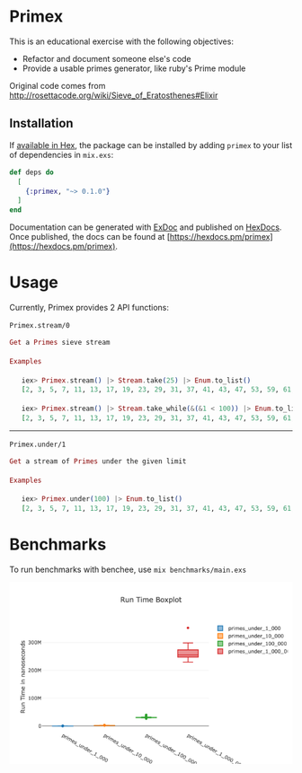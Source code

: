 # Primex
This is an educational exercise with the following objectives:
* Refactor and document someone else's code
* Provide a usable primes generator, like ruby's Prime module

Original code comes from http://rosettacode.org/wiki/Sieve_of_Eratosthenes#Elixir

## Installation

If [available in Hex](https://hex.pm/docs/publish), the package can be installed
by adding `primex` to your list of dependencies in `mix.exs`:

```elixir
def deps do
  [
    {:primex, "~> 0.1.0"}
  ]
end
```

Documentation can be generated with [ExDoc](https://github.com/elixir-lang/ex_doc)
and published on [HexDocs](https://hexdocs.pm). Once published, the docs can
be found at [https://hexdocs.pm/primex](https://hexdocs.pm/primex).

# Usage

Currently, Primex provides 2 API functions:

`Primex.stream/0`
   ```elixir
   Get a Primes sieve stream

   Examples

      iex> Primex.stream() |> Stream.take(25) |> Enum.to_list()
      [2, 3, 5, 7, 11, 13, 17, 19, 23, 29, 31, 37, 41, 43, 47, 53, 59, 61, 67, 71, 73, 79, 83, 89, 97]

      iex> Primex.stream() |> Stream.take_while(&(&1 < 100)) |> Enum.to_list()
      [2, 3, 5, 7, 11, 13, 17, 19, 23, 29, 31, 37, 41, 43, 47, 53, 59, 61, 67, 71, 73, 79, 83, 89, 97]
  ```
---
`Primex.under/1`
   ```elixir
   Get a stream of Primes under the given limit

   Examples

      iex> Primex.under(100) |> Enum.to_list()
      [2, 3, 5, 7, 11, 13, 17, 19, 23, 29, 31, 37, 41, 43, 47, 53, 59, 61, 67, 71, 73, 79, 83, 89, 97]

   ```
# Benchmarks

To run benchmarks with benchee, use `mix benchmarks/main.exs`

![Benchmark Runtime Boxplot](docs/benchmark-runtime-boxplot.png)
